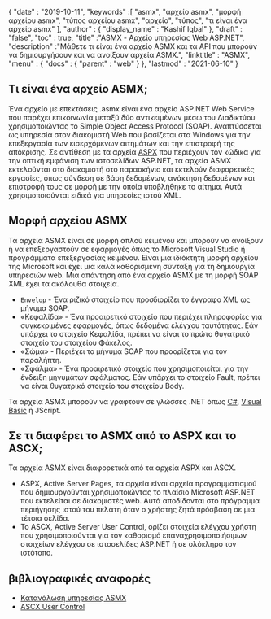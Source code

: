 {
  "date" : "2019-10-11",
  "keywords" :[ "asmx", "αρχείο asmx", "μορφή αρχείου asmx", "τύπος αρχείου asmx", "αρχείο", "τύπος", "τι είναι ένα αρχείο asmx" ],
  "author" : {
    "display_name" : "Kashif Iqbal"
},
  "draft" : "false",
  "toc" : true,
  "title" :"ASMX - Αρχείο υπηρεσίας Web ASP.NET",
  "description" :"Μάθετε τι είναι ένα αρχείο ASMX και τα API που μπορούν να δημιουργήσουν και να ανοίξουν αρχεία ASMX.",
  "linktitle" : "ASMX",
  "menu" : {
    "docs" : {
      "parent" : "web"
}
},
  "lastmod" : "2021-06-10"
}

## Τι είναι ένα αρχείο ASMX;

Ένα αρχείο με επεκτάσεις .asmx είναι ένα αρχείο ASP.NET Web Service που παρέχει επικοινωνία μεταξύ δύο αντικειμένων μέσω του Διαδικτύου χρησιμοποιώντας το Simple Object Access Protocol (SOAP). Αναπτύσσεται ως υπηρεσία στον διακομιστή Web που βασίζεται στα Windows για την επεξεργασία των εισερχόμενων αιτημάτων και την επιστροφή της απόκρισης. Σε αντίθεση με τα αρχεία [ASPX](/el/web/aspx/) που περιέχουν τον κώδικα για την οπτική εμφάνιση των ιστοσελίδων ASP.NET, τα αρχεία ASMX εκτελούνται στο διακομιστή στο παρασκήνιο και εκτελούν διαφορετικές εργασίες, όπως σύνδεση σε βάση δεδομένων, ανάκτηση δεδομένων και επιστροφή τους σε μορφή με την οποία υποβλήθηκε το αίτημα. Αυτά χρησιμοποιούνται ειδικά για υπηρεσίες ιστού XML.

## Μορφή αρχείου ASMX

Τα αρχεία ASMX είναι σε μορφή απλού κειμένου και μπορούν να ανοίξουν ή να επεξεργαστούν σε εφαρμογές όπως το Microsoft Visual Studio ή προγράμματα επεξεργασίας κειμένου. Είναι μια ιδιόκτητη μορφή αρχείου της Microsoft και έχει μια καλά καθορισμένη σύνταξη για τη δημιουργία υπηρεσιών web. Μια απάντηση από ένα αρχείο ASMX με τη μορφή SOAP XML έχει τα ακόλουθα στοιχεία.

* `Envelop` - Ένα ριζικό στοιχείο που προσδιορίζει το έγγραφο XML ως μήνυμα SOAP.
* «Κεφαλίδα» - Ένα προαιρετικό στοιχείο που περιέχει πληροφορίες για συγκεκριμένες εφαρμογές, όπως δεδομένα ελέγχου ταυτότητας. Εάν υπάρχει το στοιχείο Κεφαλίδα, πρέπει να είναι το πρώτο θυγατρικό στοιχείο του στοιχείου Φάκελος.
* «Σώμα» - Περιέχει το μήνυμα SOAP που προορίζεται για τον παραλήπτη.
* «Σφάλμα» - Ένα προαιρετικό στοιχείο που χρησιμοποιείται για την ένδειξη μηνυμάτων σφάλματος. Εάν υπάρχει το στοιχείο Fault, πρέπει να είναι θυγατρικό στοιχείο του στοιχείου Body.

Τα αρχεία ASMX μπορούν να γραφτούν σε γλώσσες .NET όπως [C#](/el/programming/cs/), [Visual Basic](/el/programming/vb/) ή JScript.

## Σε τι διαφέρει το ASMX από το ASPX και το ASCX;

Τα αρχεία ASMX είναι διαφορετικά από τα αρχεία ASPX και ASCX.

* ASPX, Active Server Pages, τα αρχεία είναι αρχεία προγραμματισμού που δημιουργούνται χρησιμοποιώντας το πλαίσιο Microsoft ASP.NET που εκτελείται σε διακομιστές web. Αυτά αποδίδονται στο πρόγραμμα περιήγησης ιστού του πελάτη όταν ο χρήστης ζητά πρόσβαση σε μια τέτοια σελίδα.
* Το ASCX, Active Server User Control, ορίζει στοιχεία ελέγχου χρήστη που χρησιμοποιούνται για τον καθορισμό επαναχρησιμοποιήσιμων στοιχείων ελέγχου σε ιστοσελίδες ASP.NET ή σε ολόκληρο τον ιστότοπο.

## βιβλιογραφικές αναφορές

* [Κατανάλωση υπηρεσίας ASMX](https://learn.microsoft.com/en-us/xamarin/xamarin-forms/data-cloud/web-services/asmx)
* [ASCX User Control](https://beansoftware.com/ASP.NET-Tutorials/User-Control.aspx)

